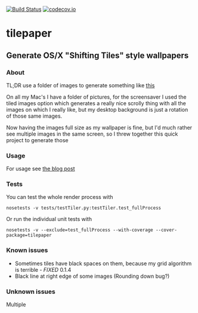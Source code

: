 [![Build Status](https://travis-ci.org/samarudge/tilepaper.svg?branch=master)](https://travis-ci.org/samarudge/tilepaper)
[![codecov.io](https://codecov.io/github/samarudge/tilepaper/coverage.svg?branch=master)](https://codecov.io/github/samarudge/tilepaper?branch=master)

# tilepaper

## Generate OS/X "Shifting Tiles" style wallpapers

### About

TL;DR use a folder of images to generate something like [this](http://cl.codes.am/dcrV)

On all my Mac's I have a folder of pictures, for the screensaver I used the tiled images option which generates a really nice scrolly thing with all the images on which I really like, but my desktop background is just a rotation of those same images.

Now having the images full size as my wallpaper is fine, but I'd much rather see multiple images in the same screen, so I threw together this quick project to generate those

### Usage

For usage see [the blog post](https://www.codedog.co.uk/tilepaper#usage)

### Tests

You can test the whole render process with

    nosetests -v tests/testTiler.py:testTiler.test_fullProcess

Or run the individual unit tests with

    nosetests -v --exclude=test_fullProcess --with-coverage --cover-package=tilepaper

### Known issues

 * Sometimes tiles have black spaces on them, because my grid algorithm is terrible - _FIXED_ 0.1.4
 * Black line at right edge of some images (Rounding down bug?)

### Unknown issues

Multiple
